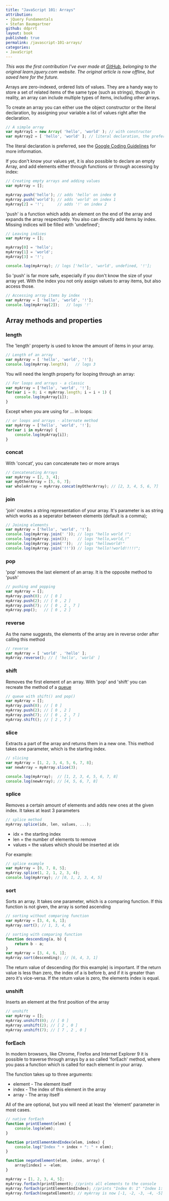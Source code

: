 ```yaml
---
title: "JavaScript 101: Arrays"
attribution:  
- jQuery Fundamentals
- Stefan Baumgartner
github: ddprrt
layout: book
published: true
permalink: /javascript-101-arrays/
categories:
- JavaScript
---
```

*This was the first contribution I've ever made at [GitHub](https://github.com/jquery/learn.jquery.com/pull/88), belonging to the original
learn.jquery.com website. The original article is now offline, but saved here for the future.*

Arrays are zero-indexed, ordered lists of values. They are a handy way to store a set of
related items of the same type (such as strings), though in reality, an array
can include multiple types of items, including other arrays.

To create an array you can either use the object constructor or the literal declaration,
by assigning your variable a list of values right after the declaration.

```typescript
// A simple array
var myArray1 = new Array( 'hello', 'world' ); // with constructor
var myArray2 = [ 'hello', 'world' ]; // literal declaration, the preferred way
```

The literal declaration is preferred, see the
[Google Coding Guidelines](http://google-styleguide.googlecode.com/svn/trunk/javascriptguide.xml#Array_and_Object_literals)
for more information.

If you don't know your values yet, it is also possible to declare an empty Array, and
add elements either through functions or through accessing by index:

```typescript
// Creating empty arrays and adding values
var myArray = [];

myArray.push('hello'); // adds 'hello' on index 0
myArray.push('world'); // adds 'world' on index 1
myArray[2] = '!';	   // adds '!' on index 2
```

'push' is a function which adds an element on the end of the array and expands the array
respectively. You also can directly add items by index. Missing indices will be filled
with 'undefined';

```typescript
// Leaving indices
var myArray = [];

myArray[0] = 'hello';
myArray[1] = 'world';
myArray[3] = '!';

console.log(myArray); // logs ['hello', 'world', undefined, '!'];
```

So 'push' is far more safe, especially if you don't know the size of your
array yet. With the index you not only assign values to array items, but also
access those.

```typescript
// Accessing array items by index
var myArray = [ 'hello', 'world', '!'];
console.log(myArray[2]);   // logs '!'
```

## Array methods and properties

### length

The 'length' property is used to know the amount of items in your array.

```typescript
// Length of an array
var myArray = [ 'hello', 'world', '!'];
console.log(myArray.length);   // logs 3
```

You will need the length property for looping through an array:

```typescript
// For loops and arrays - a classic
var myArray = ['hello', 'world', '!'];
for(var i = 0; i < myArray.length; i = i + 1) {
	console.log(myArray[i]);
}
```

Except when you are using for ... in loops:

```typescript
// or loops and arrays - alternate method
var myArray = ['hello', 'world', '!'];
for(var i in myArray) {
	console.log(myArray[i]);
}
```

### concat

With 'concat', you can concatenate two or more arrays

```typescript
// Concatenating Arrays
var myArray = [2, 3, 4];
var myOtherArray = [5, 6, 7];
var wholeArray = myArray.concat(myOtherArray); // [2, 3, 4, 5, 6, 7]
```

### join

'join' creates a string representation of your array. It's parameter is as string
which works as a seperator between elements (default is a comma);

```typescript
// Joining elements
var myArray = ['hello', 'world', '!'];
console.log(myArray.join(' ')); // logs "hello world !";
console.log(myArray.join()); 	// logs "hello,world,!"
console.log(myArray.join('')); 	// logs "helloworld!"
console.log(myArray.join('!!')) // logs "hello!!world!!!!!";
```

### pop

'pop' removes the last element of an array. It is the opposite method to 'push'

```typescript
// pushing and popping
var myArray = [];
myArray.push(0); // [ 0 ]
myArray.push(2); // [ 0 , 2 ]
myArray.push(7); // [ 0 , 2 , 7 ]
myArray.pop();   // [ 0 , 2 ]
```

### reverse

As the name suggests, the elements of the array are in reverse order after calling
this method

```typescript
// reverse
var myArray = [ 'world' , 'hello' ];
myArray.reverse(); // [ 'hello', 'world' ]
```

### shift

Removes the first element of an array. With 'pop' and 'shift' you can recreate the
method of a [queue](http://en.wikipedia.org/wiki/Queue_(data_structure))

```typescript
// queue with shift() and pop()
var myArray = [];
myArray.push(0); // [ 0 ]
myArray.push(2); // [ 0 , 2 ]
myArray.push(7); // [ 0 , 2 , 7 ]
myArray.shift(); // [ 2 , 7 ]
```

### slice

Extracts a part of the array and returns them in a new one. This method takes one
parameter, which is the starting index.

```typescript
// slicing
var myArray = [1, 2, 3, 4, 5, 6, 7, 8];
var newArray = myArray.slice(3);

console.log(myArray);  // [1, 2, 3, 4, 5, 6, 7, 8]
console.log(newArray); // [4, 5, 6, 7, 8]
```

### splice

Removes a certain amount of elements and adds new ones at the given index. It takes
at least 3 parameters

```typescript
// splice method
myArray.splice(idx, len, values, ...);
```

* idx = the starting index
* len = the number of elements to remove
* values = the values which should be inserted at idx

For example:

```typescript
// splice example
var myArray = [0, 7, 8, 5];
myArray.splice(1, 2, 1, 2, 3, 4);
console.log(myArray); // [0, 1, 2, 3, 4, 5]
```

### sort

Sorts an array. It takes one parameter, which is a comparing function. If this function is not
given, the array is sorted ascending

```typescript
// sorting without comparing function
var myArray = [3, 4, 6, 1];
myArray.sort(); // 1, 3, 4, 6
```

```typescript
// sorting with comparing function
function descending(a, b) {
	return b - a;
}
var myArray = [3, 4, 6, 1];
myArray.sort(descending); // [6, 4, 3, 1]
```

The return value of descending (for this example) is important. If the return value is
less than zero, the index of a is before b, and if it is greater than zero it's vice-versa.
If the return value is zero, the elements index is equal.

### unshift

Inserts an element at the first position of the array

```typescript
// unshift
var myArray = [];
myArray.unshift(0); // [ 0 ]
myArray.unshift(2); // [ 2 , 0 ]
myArray.unshift(7); // [ 7 , 2 , 0 ]
```

### forEach

In modern browsers, like Chrome, Firefox and Internet Explorer 9 it is possible to traverse
through arrays by a so called 'forEach' method, where you pass a function which is called
for each element in your array.

The function takes up to three arguments:

* element - The element itself
* index - The index of this element in the array
* array - The array itself

All of the are optional, but you will need at least the 'element' parameter in most cases.

```typescript
// native forEach
function printElement(elem) {
	console.log(elem);
}

function printElementAndIndex(elem, index) {
	console.log("Index " + index + ": " + elem);
}

function negateElement(elem, index, array) {
	array[index] = -elem;
}

myArray = [1, 2, 3, 4, 5];
myArray.forEach(printElement); //prints all elements to the console
myArray.forEach(printElementAndIndex); //prints "Index 0: 1" "Index 1: 2" "Index 2: 3" ...
myArray.forEach(negateElement); // myArray is now [-1, -2, -3, -4, -5]
```
